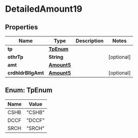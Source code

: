 

# DetailedAmount19

## Properties

Name | Type | Description | Notes
------------ | ------------- | ------------- | -------------
**tp** | [**TpEnum**](#TpEnum) |  | 
**othrTp** | **String** |  |  [optional]
**amt** | [**Amount5**](Amount5.md) |  | 
**crdhldrBllgAmt** | [**Amount5**](Amount5.md) |  |  [optional]



## Enum: TpEnum

Name | Value
---- | -----
CSHB | &quot;CSHB&quot;
DCCF | &quot;DCCF&quot;
SRCH | &quot;SRCH&quot;




